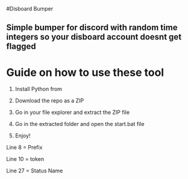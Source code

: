 #Disboard Bumper   
  
## Simple bumper for discord with random time integers so your disboard account doesnt get flagged    
   
# Guide on how to use these tool        
    
1. Install Python from    
      
2. Download the repo as a ZIP    
      
3. Go in your file explorer and extract the ZIP file  
   
4. Go in the extracted folder and open the start.bat file 
 
5. Enjoy!     
    
Line 8 = Prefix    
    
Line 10 = token   
  
Line 27 = Status Name      